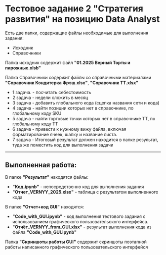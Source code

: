 # Тестовое задание 2 "Стратегия развития" на позицию Data Analyst

Есть две папки, содержащие файлы необходимые для выполнения задания:
- Исходник
- Справочники

Папка исходник содержит файл **"01.2025 Верный Торты и пирожные.xlsb"**

Папка Справочники содержит файлы со справочными материалами **"Справочник Кондитерка Фрэш.xlsx"**, **"Справочник ТТ.xlsx"**

- 1 задача. - посчитать себестоимость
- 2 задача - недели сложить в месяц
- 3 задача - добавить глобального кода (сцепка названия сети и кода)
- 4 задача - найти позиции которых нет в справочнике, по глобальному коду SKU
- 5 задача - найти торговые точки которых нет в справочнике TT, по глобальному коду TT
- 6 задача - привести к нужному вижу файла, включая форматирование ячеек, шапку и название листа.
- 7 задача - Итоговый результат должен находится в папке результат, туда же поместить код для выполнения задачи

---
## Выполненная работа:
В папке **"Результат"** находятся файлы:
- **"Код.ipynb"** - непосредственно код для выполнения задания
- **"Отчет_VERNYY_2025.xlsx"** - таблица с результатом выполненного кода

В папке **"Отчет+код GUI"** находятся:
- **"Code_with_GUI.ipynb"** - код выполнения тестового задания с использованием графического пользовательского интерфейса.
- **"Отчёт_VERNYY_from_GUI.xlsx"** - результат выполнения кода из файла **"Code_with_GUI.ipynb"**

Папка **"Скриншоты работы GUI"** содержит скриншоты поэтапной работы написанного графического пользовательского интерфейся